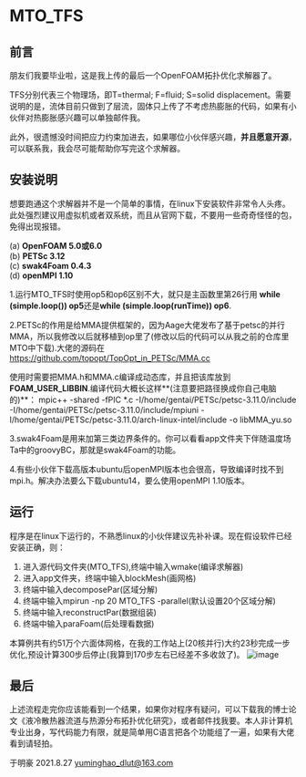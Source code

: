 MTO_TFS 
=========================================
前言
-----------
朋友们我要毕业啦，这是我上传的最后一个OpenFOAM拓扑优化求解器了。

TFS分别代表三个物理场，即T=thermal;   F=fluid;   S=solid displacement。需要说明的是，流体目前只做到了层流，固体只上传了不考虑热膨胀的代码，如果有小伙伴对热膨胀感兴趣可以单独邮件我。

此外，很遗憾没时间把应力约束加进去，如果哪位小伙伴感兴趣，**并且愿意开源**，可以联系我，我会尽可能帮助你写完这个求解器。

安装说明
-----------
想要跑通这个求解器并不是一个简单的事情，在linux下安装软件非常令人头疼。此处强烈建议用虚拟机或者双系统，而且从官网下载，不要用一些奇奇怪怪的包，免得出现报错。

(a) **OpenFOAM 5.0或6.0**  
(b) **PETSc 3.12**  
(c) **swak4Foam 0.4.3**  
(d) **openMPI 1.10**

1.运行MTO_TFS时使用op5和op6区别不大，就只是主函数里第26行用 **while (simple.loop()) op5**还是**while (simple.loop(runTime)) op6**.

2.PETSc的作用是给MMA提供框架的，因为Aage大佬发布了基于petsc的并行MMA，所以我修改以后就移植到op里了(修改以后的代码可以从我之前的仓库里MTO中下载).大佬的源码在 https://github.com/topopt/TopOpt_in_PETSc/MMA.cc

使用时需要把MMA.h和MMA.c编译成动态库，并且把该库放到**FOAM_USER_LIBBIN**.编译代码大概长这样**(注意要把路径换成你自己电脑的)**：  mpic++ -shared -fPIC *.c -I/home/gentai/PETSc/petsc-3.11.0/include  -I/home/gentai/PETSc/petsc-3.11.0/include/mpiuni -I/home/gentai/PETSc/petsc-3.11.0/arch-linux-intel/include -o libMMA_yu.so  

3.swak4Foam是用来加第三类边界条件的。你可以看看app文件夹下伴随温度场Ta中的groovyBC，那就是swak4Foam的功能。

4.有些小伙伴下载高版本ubuntu后openMPI版本也会很高，导致编译时找不到mpi.h。解决办法要么下载ubuntu14，要么使用openMPI 1.10版本。

运行
-----------
程序是在linux下运行的，不熟悉linux的小伙伴建议先补补课。现在假设软件已经安装正确，则：

1. 进入源代码文件夹(MTO_TFS),终端中输入wmake(编译求解器)
2. 进入app文件夹，终端中输入blockMesh(画网格)
3. 终端中输入decomposePar(区域分解)
4. 终端中输入mpirun -np 20 MTO_TFS -parallel(默认设置20个区域分解)
5. 终端中输入reconstructPar(数据组装)
6. 终端中输入paraFoam(后处理看数据)

本算例共有约51万个六面体网格，在我的工作站上(20核并行)大约23秒完成一步优化,预设计算300步后停止(我算到170步左右已经差不多收敛了)。
![image](https://github.com/MTopOpt/MTO/blob/master/MTO/beam_2D.gif)  

最后
-----------
上述流程走完你应该能看到一个结果，如果你对程序有疑问，可以下载我的博士论文《液冷散热器流道与热源分布拓扑优化研究》，或者邮件找我要。本人非计算机专业出身，写代码能力有限，就是简单用C语言把各个功能组了一遍，如果有大佬看到请轻拍。

于明豪 2021.8.27 yuminghao_dlut@163.com
